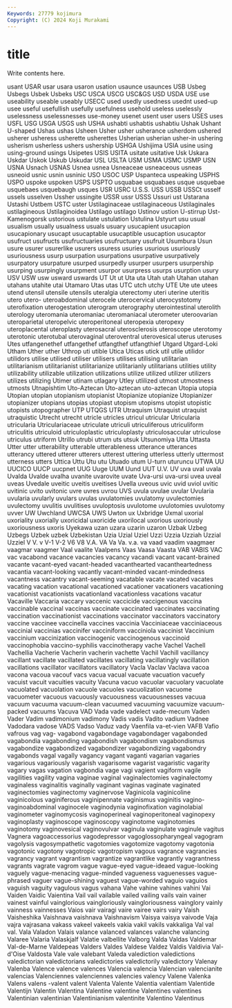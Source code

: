 ```yaml
---
Keywords: 27779 kojimura
Copyright: (C) 2024 Koji Murakami
---
```


# title

Write contents here.



 usant USAR usar
usara usaron usation usaunce usaunces USB Usbeg Usbegs Usbek Usbeks
USC USCA USCG USC&GS USD USDA USE use useability useable
useably USECC used usedly usedness usednt used-up usee useful usefullish
usefully usefulness usehold useless uselessly uselessness uselessnesses use-money usenet usent
user users USES uses USFL USG USGA USGS ush USHA
ushabti ushabtis ushabtiu Ushak Ushant U-shaped Ushas ushas Usheen Usher
usher usherance usherdom ushered usherer usheress usherette usherettes Usherian usherian
usher-in ushering usherism usherless ushers ushership USHGA Ushijima USIA usine
using using-ground usings Usipetes USIS USITA usitate usitative Usk Uskara
Uskdar Uskok Uskub Uskudar USL USLTA USM USMA USMC USMP
USN USNA Usnach USNAS Usnea usnea Usneaceae usneaceous usneas usneoid
usnic usnin usninic USO USOC USP Uspanteca uspeaking USPHS USPO
uspoke uspoken USPS USPTO usquabae usquabaes usque usquebae usquebaes usquebaugh
usques USR USRC U.S.S. USS USSB USSCt usself ussels usselven
Ussher ussingite USSR ussr USSS Ussuri ust Ustarana Ustashi Ustbem
USTC uster Ustilaginaceae ustilaginaceous Ustilaginales ustilagineous Ustilaginoidea Ustilago ustilago Ustinov
ustion U-stirrup Ust-Kamenogorsk ustorious ustulate ustulation Ustulina Ustyurt usu usual
usualism usually usualness usuals usuary usucapient usucapion usucapionary usucapt usucaptable
usucaptible usucaption usucaptor usufruct usufructs usufructuaries usufructuary usufruit Usumbura Usun
usure usurer usurerlike usurers usuress usuries usurious usuriously usuriousness usurp
usurpation usurpations usurpative usurpatively usurpatory usurpature usurped usurpedly usurper usurpers
usurpership usurping usurpingly usurpment usurpor usurpress usurps usurption usury USV
USW usw usward uswards UT Ut ut Uta uta Utah
utah Utahan utahan utahans utahite utai Utamaro Utas utas UTC
utch utchy UTE Ute ute utees utend utensil utensile utensils
uteralgia uterectomy uteri uterine uteritis utero utero- uteroabdominal uterocele uterocervical
uterocystotomy uterofixation uterogestation uterogram uterography uterointestinal uterolith uterology uteromania uteromaniac
uteromaniacal uterometer uteroovarian uteroparietal uteropelvic uteroperitoneal uteropexia uteropexy uteroplacental uteroplasty
uterosacral uterosclerosis uteroscope uterotomy uterotonic uterotubal uterovaginal uteroventral uterovesical uterus
uteruses Utes utfangenethef utfangethef utfangthef utfangthief Utgard Utgard-Loki Utham Uther
uther Uthrop uti utible Utica Uticas utick util utile utilidor
utilidors utilise utilised utiliser utilisers utilises utilising utilitarian utilitarianism utilitarianist
utilitarianize utilitarianly utilitarians utilities utility utilizability utilizable utilization utilizations utilize
utilized utilizer utilizers utilizes utilizing Utimer utinam utlagary Utley utlilized
utmost utmostness utmosts Utnapishtim Uto-Aztecan Uto-aztecan uto-aztecan Utopia utopia Utopian
utopian utopianism utopianist Utopianize utopianize Utopianizer utopianizer utopians utopias utopiast
utopism utopisms utopist utopistic utopists utopographer UTP UTQGS UTR Utraquism
Utraquist utraquist utraquistic Utrecht utrecht utricle utricles utricul utricular Utricularia
utricularia Utriculariaceae utriculate utriculi utriculiferous utriculiform utriculitis utriculoid utriculoplastic utriculoplasty
utriculosaccular utriculose utriculus utriform Utrillo utrubi utrum uts utsuk Utsunomiya
Utta Uttasta Utter utter utterability utterable utterableness utterance utterances utterancy
uttered utterer utterers utterest uttering utterless utterly uttermost utterness utters
Uttica Uttu Utu utu Utuado utum U-turn uturuncu UTWA UU
UUCICO UUCP uucpnet UUG Uuge UUM Uund UUT U.V. UV
uva uval uvala Uvalda Uvalde uvalha uvanite uvarovite uvate Uva-ursi
uva-ursi uvea uveal uveas Uvedale uveitic uveitis uveitises Uvella uveous
uvic uvid uviol uvitic uvitinic uvito uvitonic uvre uvres uvrou
UVS uvula uvulae uvular Uvularia uvularia uvularly uvulars uvulas uvulatomies
uvulatomy uvulectomies uvulectomy uvulitis uvulitises uvuloptosis uvulotome uvulotomies uvulotomy uvver
UW Uwchland UWCSA UWS Uwton ux Uxbridge Uxmal uxorial uxoriality
uxorially uxoricidal uxoricide uxorilocal uxorious uxoriously uxoriousness uxoris Uyekawa uzan
uzara uzarin uzaron Uzbak Uzbeg Uzbegs Uzbek uzbek Uzbekistan Uzia
Uzial Uziel Uzzi Uzzia Uzziah Uzzial Uzziel V V. v
V-1 V-2 V6 V8 V.A. VA Va Va. v.a. va
vaad vaadim vaagmaer vaagmar vaagmer Vaal vaalite Vaalpens Vaas Vaasa
Vaasta VAB VABIS VAC vac vacabond vacance vacancies vacancy vacandi
vacant vacant-brained vacante vacant-eyed vacant-headed vacanthearted vacantheartedness vacantia vacant-looking vacantly
vacant-minded vacant-mindedness vacantness vacantry vacant-seeming vacatable vacate vacated vacates vacating
vacation vacational vacationed vacationer vacationers vacationing vacationist vacationists vacationland vacationless
vacations vacatur Vacaville Vaccaria vaccary vaccenic vaccicide vaccigenous vaccina vaccinable
vaccinal vaccinas vaccinate vaccinated vaccinates vaccinating vaccination vaccinationist vaccinations vaccinator
vaccinators vaccinatory vaccine vaccinee vaccinella vaccines vaccinia Vacciniaceae vacciniaceous vaccinial
vaccinias vaccinifer vacciniform vacciniola vaccinist Vaccinium vaccinium vaccinization vaccinogenic vaccinogenous
vaccinoid vaccinophobia vaccino-syphilis vaccinotherapy vache Vachel Vachell Vachellia Vacherie Vacherin
vacherin vachette Vachil Vachill vacillancy vacillant vacillate vacillated vacillates vacillating
vacillatingly vacillation vacillations vacillator vacillators vacillatory Vacla Vaclav Vaclava vacoa
vacona vacoua vacouf vacs vacua vacual vacuate vacuation vacuefy vacuist
vacuit vacuities vacuity Vacuna vacuo vacuolar vacuolary vacuolate vacuolated vacuolation
vacuole vacuoles vacuolization vacuome vacuometer vacuous vacuously vacuousness vacuousnesses vacuua
vacuum vacuuma vacuum-clean vacuumed vacuuming vacuumize vacuum-packed vacuums Vacuva VAD
Vada vade vadelect vade-mecum Vaden Vader Vadim vadimonium vadimony Vadis
vadis Vadito vadium Vadnee Vadodara vadose VADS Vadso Vaduz vady
Vaenfila va-et-vien VAFB Vafio vafrous vag vag- vagabond vagabondage vagabondager
vagabonded vagabondia vagabonding vagabondish vagabondism vagabondismus vagabondize vagabondized vagabondizer vagabondizing
vagabondry vagabonds vagal vagally vagancy vagant vaganti vagarian vagaries vagarious
vagariously vagarish vagarisome vagarist vagaristic vagarity vagary vagas vagation vagbondia
vage vagi vagient vagiform vagile vagilities vagility vagina vaginae vaginal
vaginalectomies vaginalectomy vaginaless vaginalitis vaginally vaginant vaginas vaginate vaginated vaginectomies
vaginectomy vaginervose Vaginicola vaginicoline vaginicolous vaginiferous vaginipennate vaginismus vaginitis vagino-
vaginoabdominal vaginocele vaginodynia vaginofixation vaginolabial vaginometer vaginomycosis vaginoperineal vaginoperitoneal vaginopexy
vaginoplasty vaginoscope vaginoscopy vaginotome vaginotomies vaginotomy vaginovesical vaginovulvar vaginula vaginulate
vaginule vagitus Vagnera vagoaccessorius vagodepressor vagoglossopharyngeal vagogram vagolysis vagosympathetic vagotomies
vagotomize vagotomy vagotonia vagotonic vagotony vagotropic vagotropism vagous vagrance vagrancies
vagrancy vagrant vagrantism vagrantize vagrantlike vagrantly vagrantness vagrants vagrate vagrom
vague vague-eyed vague-ideaed vague-looking vaguely vague-menacing vague-minded vagueness vaguenesses vague-phrased
vaguer vague-shining vaguest vague-worded vaguio vaguios vaguish vaguity vagulous vagus
vahana Vahe vahine vahines vahini Vai Vaiden Vaidic Vaientina Vail
vail vailable vailed vailing vails vain vainer vainest vainful vainglorious
vaingloriously vaingloriousness vainglory vainly vainness vainnesses Vaios vair vairagi vaire
vairee vairs vairy Vaish Vaisheshika Vaishnava vaishnava Vaishnavism Vaisya vaisya
vaivode Vaja vajra vajrasana vakass vakeel vakeels vakia vakil vakils
vakkaliga Val val val. Vala Valadon Valais valance valanced valances
valanche valancing Valaree Valaria Valaskjalf Valatie valbellite Valborg Valda Valdas
Valdemar Val-de-Marne Valdepeas Valders Valdes Valdese Valdez Valdis Valdivia Val-d'Oise
Valdosta Vale vale valebant Valeda valediction valedictions valedictorian valedictorians valedictories
valedictorily valedictory Valenay Valenba Valence valence valences Valencia valencia Valencian
valencianite valencias Valenciennes valenciennes valencies valency Valene Valenka Valens valens
-valent valent Valenta Valente Valentia valentiam Valentide Valentijn Valentin Valentina
Valentine valentine Valentines valentines Valentinian valentinian Valentinianism valentinite Valentino Valentinus
